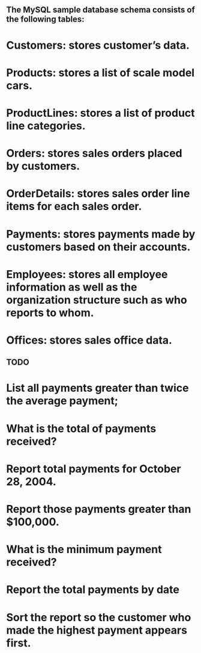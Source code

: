 ## The MySQL sample database schema consists of the following tables:

# Customers: stores customer’s data.
# Products: stores a list of scale model cars.
# ProductLines: stores a list of product line categories.
# Orders: stores sales orders placed by customers.
# OrderDetails: stores sales order line items for each sales order.
# Payments: stores payments made by customers based on their accounts.
# Employees: stores all employee information as well as the organization structure such as who reports to whom.
# Offices: stores sales office data.

## TODO
# List all payments greater than twice the average payment;
# What is the total of payments received?
# Report total payments for October 28, 2004.
# Report those payments greater than $100,000.
# What is the minimum payment received?
# Report the total payments by date
# Sort the report so the customer who made the highest payment appears first.